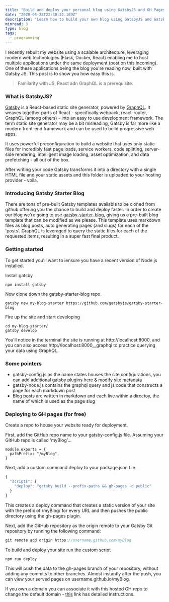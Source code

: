 ```yaml
---
title: "Build and deploy your personal blog using GatsbyJS and GH Pages"
date: "2020-05-28T22:40:32.169Z"
description: "Learn how to build your own blog using GatsbyJS and Gatsby Blog Starter."
minread: 3
type: blog
tags: 
  - programming
---
```



I recently rebuilt my website using a scalable architecture, leveraging modern web technologies (Flask, Docker, React) enabling me 
to host multiple applications under the same deployment (post on this incoming). One of these applications being the blog you're reading now, built with Gatsby JS. 
This post is to show you how easy this is.

> Familarity with JS, React adn GraphQL is a prerequisite.

### What is GatsbyJS?

[Gatsby](https://www.gatsbyjs.org/) is a React-based static site generator, powered by [GraphQL](https://graphql.org/). It weaves together parts of React - 
specifically webpack, react-router, GraphQL (among others) - into an easy to use development framework.
The term static site generator may be a bit misleading, Gatsby is far more like a modern front-end framework
and can be used to build progressive web apps.

It uses powerful preconfiguration to build a website that uses only static files for incredibly fast page loads, 
service workers, code splitting, server-side rendering, intelligent image loading, asset optimization, and data prefetching - all out of the box. 

After writing your code Gatsby transforms it into a directory with a single HTML file and your static assets and this folder is uploaded to your hosting provider - voila.

### Introducing Gatsby Starter Blog

There are tons of pre-built Gatsby templates available to be cloned from github offering you the chance to build 
and deploy faster. In order to create our blog we're going to use [gatsby-starter-blog](https://github.com/gatsbyjs/gatsby-starter-blog), giving us a pre-built blog template that can be modified as we please. This template uses markdown files as blog posts, auto generating
pages (and slugs) for each of the 'posts'. GraphQL is leveraged to query the static files for each of the requested items, resulting in a super fast final product. 

### Getting started
To get started you'll want to iensure you have a recent version of Node.js installed.

Install gatsby
``` 
npm install gatsby
```

Now clone down the gatsby-starter-blog repo.
``` 
gatsby new my-blog-starter https://github.com/gatsbyjs/gatsby-starter-blog
```

Fire up the site and start developing
```
cd my-blog-starter/
gatsby develop
```

You'll notice in the terminal the site is running at http://localhost:8000, and you can also access http://localhost:8000__graphql to practice
querying your data using GraphQL.

### Some pointers

- gatsby-config.js as the name states houses the site configurations, you can add additional gatsby plugins here & modify site metadata
- gatsby-node.js contains the graphql query and js code that constructs a page for each markdown post
- Blog posts are written in markdown and each live within a directoy, the name of which is used as the page slug

### Deploying to GH pages (for free)

Create a repo to house your website ready for deployment.

First, add the GitHub repo name to your gatsby-config.js file. Assuming your GitHub repo is called 'myBlog'...
``` jsg
module.exports = {
  pathPrefix: "/myBlog",
}
```
Next, add a custom command deploy to your package.json file.

``` js
{
  "scripts": {
    "deploy": "gatsby build --prefix-paths && gh-pages -d public"
  }
}
```
This creates a deploy command that creates a static version of your site with the prefix of /myBlog/ for every URL and then pushes the public directory using the gh-pages plugin.

Next, add the GitHub repository as the origin remote to your Gatsby Git repository by running the following command:
``` js
git remote add origin https://username.github.com/myBlog
```

To build and deploy your site run the custom script

``` js
npm run deploy
```
This will push the data to the gh-pages branch of your repository, without adding any commits to other branches. Almost instantly after the push, you can view your served pages on username.github.io/myBlog.

If you own a domain you can associate it with this hosted GH repo to change the default domain - [this](https://help.github.com/en/github/working-with-github-pages/managing-a-custom-domain-for-your-github-pages-site) link has detailed instructions.